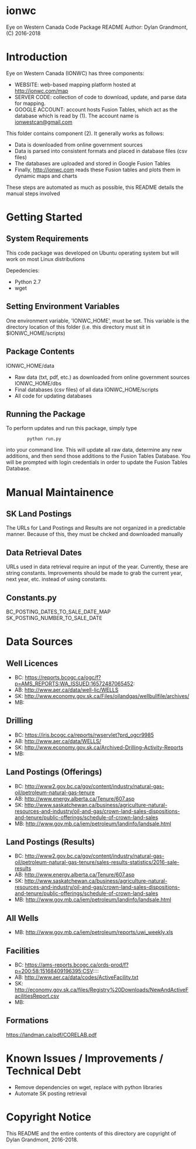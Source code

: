 # ionwc

Eye on Western Canada Code Package README
Author: Dylan Grandmont, (C) 2016-2018

# Introduction

Eye on Western Canada (IONWC) has three components: 
* WEBSITE: web-based mapping platform hosted at http://ionwc.com/map
* SERVER CODE: collection of code to download, update, and parse data for mapping.
* GOOGLE ACCOUNT: account hosts Fusion Tables, which act as the database which is read by (1). The account name is ionwestcan@gmail.com

This folder contains component (2). It generally works as follows:
* Data is downloaded from online government sources
* Data is parsed into consistent formats and placed in database files (csv files)
* The databases are uploaded and stored in Google Fusion Tables
* Finally, http://ionwc.com reads these Fusion tables and plots them in dynamic maps and charts

These steps are automated as much as possible, this README details the manual steps involved

# Getting Started

## System Requirements

This code package was developed on Ubuntu operating system but will work on most Linux distributions

Depedencies: 
* Python 2.7
* wget

## Setting Environment Variables

One environment variable, 'IONWC_HOME', must be set.
This variable is the directory location of this folder (i.e. this directory must sit in $IONWC_HOME/scripts)

## Package Contents

IONWC_HOME/data
* Raw data (txt, pdf, etc.) as downloaded from online government sources
IONWC_HOME/dbs
* Final databases (csv files) of all data
IONWC_HOME/scripts
* All code for updating databases

## Running the Package

To perform updates and run this package, simply type

			python run.py
into your command line. This will update all raw data, determine any new additions, and 
then send those additions to the Fusion Tables Database.
You will be prompted with login credentials in order to update the Fusion Tables Database.

# Manual Maintainence

## SK Land Postings
The URLs for Land Postings and Results are not organized in a predictable manner.
Because of this, they must be chcked and downloaded manually

## Data Retrieval Dates
URLs used in data retrieval require an input of the year.
Currently, these are string constants.
Improvements should be made to grab the current year, next year, etc. instead of using constants.

## Constants.py
BC_POSTING_DATES_TO_SALE_DATE_MAP
SK_POSTING_NUMBER_TO_SALE_DATE

# Data Sources

## Well Licences
* BC: https://reports.bcogc.ca/ogc/f?p=AMS_REPORTS:WA_ISSUED:16572487065452:
* AB: http://www.aer.ca/data/well-lic/WELLS
* SK: http://www.economy.gov.sk.ca/Files/oilandgas/wellbullfile/archives/
* MB:

## Drilling
* BC: https://iris.bcogc.ca/reports/rwservlet?prd_ogcr9985
* AB: http://www.aer.ca/data/WELLS/
* SK: http://www.economy.gov.sk.ca/Archived-Drilling-Activity-Reports
* MB:

## Land Postings (Offerings)
* BC: http://www2.gov.bc.ca/gov/content/industry/natural-gas-oil/petroleum-natural-gas-tenure
* AB: http://www.energy.alberta.ca/Tenure/607.asp
* SK: http://www.saskatchewan.ca/business/agriculture-natural-resources-and-industry/oil-and-gas/crown-land-sales-dispositions-and-tenure/public-offerings/schedule-of-crown-land-sales
* MB: http://www.gov.mb.ca/iem/petroleum/landinfo/landsale.html

## Land Postings (Results)
* BC: http://www2.gov.bc.ca/gov/content/industry/natural-gas-oil/petroleum-natural-gas-tenure/sales-results-statistics/2016-sale-results
* AB: http://www.energy.alberta.ca/Tenure/607.asp
* SK: http://www.saskatchewan.ca/business/agriculture-natural-resources-and-industry/oil-and-gas/crown-land-sales-dispositions-and-tenure/public-offerings/schedule-of-crown-land-sales
* MB: http://www.gov.mb.ca/iem/petroleum/landinfo/landsale.html

## All Wells
* MB: http://www.gov.mb.ca/iem/petroleum/reports/uwi_weekly.xls

## Facilities
* BC: https://ams-reports.bcogc.ca/ords-prod/f?p=200:58:15168409196395:CSV::::
* AB: http://www.aer.ca/data/codes/ActiveFacility.txt
* SK: http://economy.gov.sk.ca/files/Registry%20Downloads/NewAndActiveFacilitiesReport.csv
* MB: 

## Formations
https://landman.ca/pdf/CORELAB.pdf

# Known Issues / Improvements / Technical Debt
* Remove dependencies on wget, replace with python libraries
* Automate SK posting retrieval

# Copyright Notice
This README and the entire contents of this directory are copyright of Dylan Grandmont, 2016-2018.
